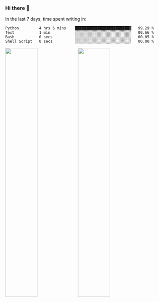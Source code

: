 ### Hi there 👋

In the last 7 days, time spent writing in:

<!--START_SECTION:waka-->

```text
Python         4 hrs 6 mins    ████████████████████████▓   99.29 %
Text           1 min           ░░░░░░░░░░░░░░░░░░░░░░░░░   00.66 %
Bash           0 secs          ░░░░░░░░░░░░░░░░░░░░░░░░░   00.05 %
Shell Script   0 secs          ░░░░░░░░░░░░░░░░░░░░░░░░░   00.00 %
```

<!--END_SECTION:waka-->

<img src="https://wakatime.com/share/@jimtje/5d0c92de-08f8-4a72-8f2f-6a9693d1e318.svg" width=45% height=45%> <img src="https://wakatime.com/share/@jimtje/501498ae-bda5-4da7-a89d-b40bcdd5556d.svg" width=45% height=45%>
